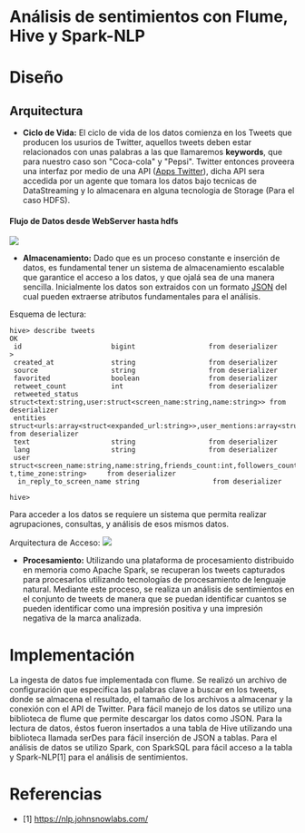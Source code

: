 # Análisis de sentimientos con Flume, Hive y Spark-NLP

# Diseño

## Arquitectura 

 - **Ciclo de Vida:**
 El ciclo de vida de los datos comienza en los Tweets que producen los usurios de Twitter, aquellos tweets deben estar relacionados con unas palabras a las que llamaremos **keywords**, que para nuestro caso son "Coca-cola" y "Pepsi". Twitter entonces proveera una interfaz por medio de una API ([Apps Twitter](https://apps.twitter.com/)), dicha API sera accedida por un agente que tomara los datos bajo tecnicas de DataStreaming y lo almacenara en alguna tecnologia de Storage (Para el caso HDFS).
 
 #### Flujo de Datos desde WebServer hasta hdfs
 ![](https://flume.apache.org/_images/DevGuide_image00.png)
 

 - **Almacenamiento:**
 Dado que es un proceso constante e inserción de datos, es fundamental tener un sistema de almacenamiento escalable que garantice el acceso a los datos, y que ojalá sea de una manera sencilla. Inicialmente los datos son extraidos con un formato [JSON](https://es.wikipedia.org/wiki/JSON) del cual pueden extraerse atributos fundamentales para el análisis.
 
 Esquema de lectura:
 ~~~
hive> describe tweets
 OK
  id                      bigint                  from deserializer                                                                    > 
  created_at              string                  from deserializer                                                                     
  source                  string                  from deserializer                                                                     
  favorited               boolean                 from deserializer
  retweet_count           int                     from deserializer 
  retweeted_status        struct<text:string,user:struct<screen_name:string,name:string>> from deserializer
  entities struct<urls:array<struct<expanded_url:string>>,user_mentions:array<struct<screen_name:string,name:string>>,hashtags:array<struct<text:string>>>      from deserializer
  text                    string                  from deserializer
  lang                    string                  from deserializer
  user                       struct<screen_name:string,name:string,friends_count:int,followers_count:int,statuses_count:int,verified:boolean,utc_offset:in
t,time_zone:string>     from deserializer
   in_reply_to_screen_name string                  from deserializer
   
 hive>
 ~~~
 
 Para acceder a los datos se requiere un sistema que permita realizar agrupaciones, consultas, y análisis de esos mismos datos.
 
 Arquitectura de Acceso:
 ![](http://www.bodhtree.com/blog/wp-content/uploads/2012/09/Hive-Architecture1.png)
 
 - **Procesamiento:** Utilizando una plataforma de procesamiento distribuido en memoria como Apache Spark, se recuperan los tweets capturados para procesarlos utilizando tecnologías de procesamiento de lenguaje natural. Mediante este proceso, se realiza un análisis de sentimientos en el conjunto de tweets de manera que se puedan identificar cuantos se pueden identificar como una impresión positiva  y una impresión negativa de la marca analizada.

# Implementación

La ingesta de datos fue implementada con flume. Se realizó un archivo de configuración que especifica las palabras clave a buscar en los tweets, donde se almacena el resultado, el tamaño de los archivos a almacenar y la conexión con el API de Twitter. Para fácil manejo de los datos se utilizo una biblioteca de flume que permite descargar los datos como JSON. Para la lectura de datos, éstos fueron insertados a una tabla de Hive utilizando una biblioteca llamada serDes para fácil inserción de JSON a tablas. Para el análisis de datos se utilizo Spark, con SparkSQL para fácil acceso a la tabla y Spark-NLP[1] para el análisis de sentimientos.

# Referencias

* [1] https://nlp.johnsnowlabs.com/
